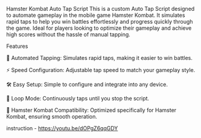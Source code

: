 Hamster Kombat Auto Tap Script
This is a custom Auto Tap Script designed to automate gameplay in the mobile game Hamster Kombat. It simulates rapid taps to help you win battles effortlessly and progress quickly through the game. Ideal for players looking to optimize their gameplay and achieve high scores without the hassle of manual tapping.

Features

📱 Automated Tapping: Simulates rapid taps, making it easier to win battles.

⚡ Speed Configuration: Adjustable tap speed to match your gameplay style.

🛠️ Easy Setup: Simple to configure and integrate into any device.

🔄 Loop Mode: Continuously taps until you stop the script.

🐹 Hamster Kombat Compatibility: Optimized specifically for Hamster Kombat, ensuring smooth operation.



instruction - https://youtu.be/dOPgZ6qqGDY
